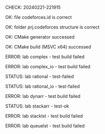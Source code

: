 CHECK: 20240221-221915
OK: file codeforces.id is correct
OK: folder prj.codeforces structure is correct
OK: CMake generator successed
OK: CMake build (MSVC x64) successed
ERROR: lab complex - test build failed
ERROR: lab complex_io - test build failed
STATUS: lab rational - test-failed
STATUS: lab rational_io - test-failed
ERROR: lab dynarr - test build failed
STATUS: lab stackarr - test-ok
ERROR: lab stacklst - test build failed
ERROR: lab queuelst - test build failed
